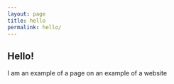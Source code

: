 ```yaml
---
layout: page
title: hello
permalink: hello/
---
```


## Hello!

I am an example of a page on an example of a website
